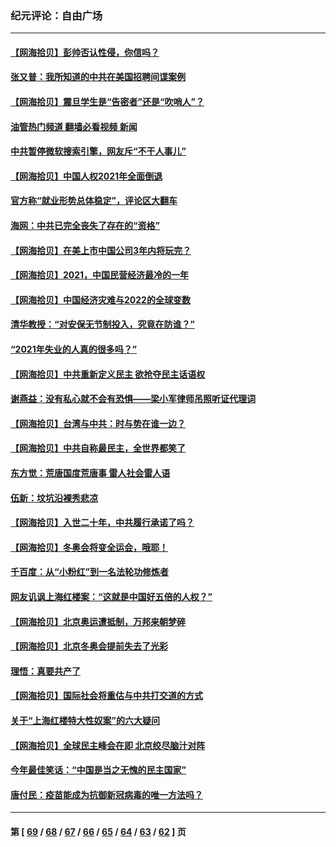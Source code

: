 ### 纪元评论：自由广场
---
#### [【网海拾贝】彭帅否认性侵，你信吗？](../../pages/nsc993/n13450482.md?12220330) 
#### [张又普：我所知道的中共在美国招聘间谍案例](../../pages/nsc993/n13449142.md?12220330) 
#### [【网海拾贝】震旦学生是“告密者”还是“吹哨人”？](../../pages/nsc993/n13448316.md?12220330) 
#### [油管热门频道 翻墙必看视频 新闻](ok?12220330)
#### [中共暂停微软搜索引擎，网友斥“不干人事儿”](../../pages/nsc993/n13446416.md?12220330) 
#### [【网海拾贝】中国人权2021年全面倒退](../../pages/nsc993/n13446392.md?12220330) 
#### [官方称“就业形势总体稳定”，评论区大翻车](../../pages/nsc993/n13446333.md?12220330) 
#### [海网：中共已完全丧失了存在的“资格”](../../pages/nsc993/n13445762.md?12220330) 
#### [【网海拾贝】在美上市中国公司3年内将玩完？](../../pages/nsc993/n13445178.md?12220330) 
#### [【网海拾贝】2021，中国民营经济最冷的一年](../../pages/nsc993/n13443352.md?12220330) 
#### [【网海拾贝】中国经济灾难与2022的全球变数](../../pages/nsc993/n13440982.md?12220330) 
#### [清华教授：“对安保无节制投入，究竟在防谁？”](../../pages/nsc993/n13440939.md?12220330) 
#### [“2021年失业的人真的很多吗？”](../../pages/nsc993/n13438732.md?12220330) 
#### [【网海拾贝】中共重新定义民主 欲抢夺民主话语权](../../pages/nsc993/n13438697.md?12220330) 
#### [谢燕益：没有私心就不会有恐惧——梁小军律师吊照听证代理词](../../pages/nsc993/n13437175.md?12220330) 
#### [【网海拾贝】台湾与中共：时与势在谁一边？](../../pages/nsc993/n13434295.md?12220330) 
#### [【网海拾贝】中共自称最民主，全世界都笑了](../../pages/nsc993/n13432337.md?12220330) 
#### [东方觉：荒唐国度荒唐事 雷人社会雷人语](../../pages/nsc993/n13432163.md?12220330) 
#### [伍新：坟坑沿裸秀悲凉](../../pages/nsc993/n13432204.md?12220330) 
#### [【网海拾贝】入世二十年，中共履行承诺了吗？](../../pages/nsc993/n13431146.md?12220330) 
#### [【网海拾贝】冬奥会将变全运会，哦耶！](../../pages/nsc993/n13429343.md?12220330) 
#### [千百度：从“小粉红”到一名法轮功修炼者](../../pages/nsc993/n13429249.md?12220330) 
#### [网友讥讽上海红楼案：“这就是中国好五倍的人权？”](../../pages/nsc993/n13429214.md?12220330) 
#### [【网海拾贝】北京奥运遭抵制，万邦来朝梦碎](../../pages/nsc993/n13426682.md?12220330) 
#### [【网海拾贝】北京冬奥会提前失去了光彩](../../pages/nsc993/n13423999.md?12220330) 
#### [理悟：真要共产了](../../pages/nsc993/n13423754.md?12220330) 
#### [【网海拾贝】国际社会将重估与中共打交道的方式](../../pages/nsc993/n13421686.md?12220330) 
#### [关于“上海红楼特大性奴案”的六大疑问](../../pages/nsc993/n13421580.md?12220330) 
#### [【网海拾贝】全球民主峰会在即 北京绞尽脑汁对阵](../../pages/nsc993/n13419619.md?12220330) 
#### [今年最佳笑话：“中国是当之无愧的民主国家”](../../pages/nsc993/n13419495.md?12220330) 
#### [唐付民：疫苗能成为抗御新冠病毒的唯一方法吗？](../../pages/nsc993/n13417801.md?12220330) 

---
#### 第 [ [69](./69.md?12220330) / [68](./68.md?12220330) / [67](./67.md?12220330) / [66](./66.md?12220330) / [65](./65.md?12220330) / [64](./64.md?12220330) / [63](./63.md?12220330) / [62](./62.md?12220330) ] 页

